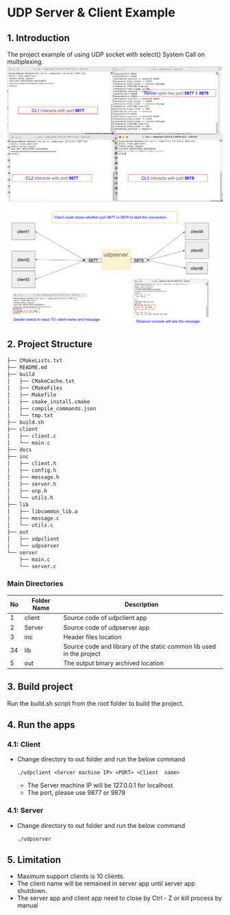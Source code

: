 # UDP Server & Client Example

## 1. Introduction
The project example of using UDP socket with select() System Call on multiplexing.
![](docs/demo1.png)
![](docs/demo2.png)
## 2. Project Structure
```
├── CMakeLists.txt
├── README.md
├── build
│   ├── CMakeCache.txt
│   ├── CMakeFiles
│   ├── Makefile
│   ├── cmake_install.cmake
│   ├── compile_commands.json
│   └── tmp.txt
├── build.sh
├── client
│   ├── client.c
│   └── main.c
├── docs
├── inc
│   ├── client.h
│   ├── config.h
│   ├── message.h
│   ├── server.h
│   ├── unp.h
│   └── utils.h
├── lib
│   ├── libcommon_lib.a
│   ├── message.c
│   └── utils.c
├── out
│   ├── udpclient
│   └── udpserver
└── server
    ├── main.c
    └── server.c
```
### Main Directories
| No | Folder Name | Description |
|----| ------------| ------------|
| 1  | client      | Source code of udpclient app |
| 2  | Server      | Source code of udpserver app |
| 3  | inc         | Header files location |
| 34  | lib         | Source code and library of the static common lib used in the project |
| 5  | out         | The output binary archived location |

## 3. Build project
Run the build.sh script from the root folder to build the project.
## 4. Run the apps
### 4.1: Client
* Change directory to out folder and run the below command
    ```
    ./udpclient <Server machine IP> <PORT> <Client  name>
    ```
   * The Server machine IP will be 127.0.0.1 for localhost
   * The port, please use 9877 or 9878
### 4.1: Server
* Change directory to out folder and run the below command 
    ```
    ./udpserver
   ```

## 5. Limitation
* Maximum support clients is 10 clients.
* The client name will be remained in server app until server app shutdown.
* The server app and client app need to close by Ctrl - Z or kill process by manual 
